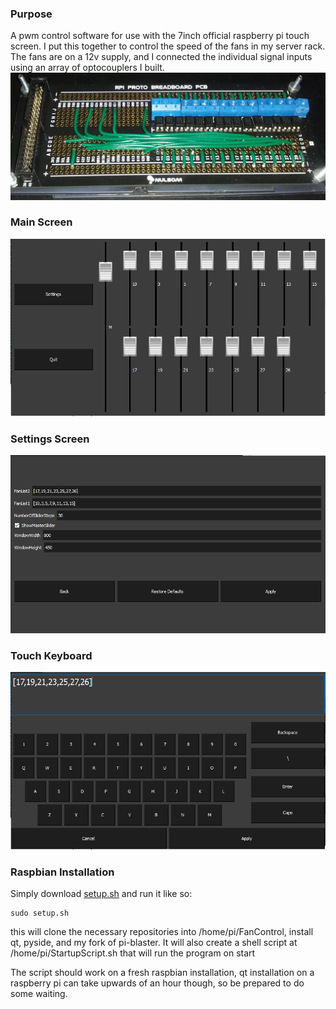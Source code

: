 ### Purpose

A pwm control software for use with the 7inch official raspberry pi touch screen.
I put this together to control the speed of the fans in my server rack. The fans are on a 12v supply,
and I connected the individual signal inputs using an array of optocouplers I built.
![OptocouplerArray](OptocouplerArray.jpg)



### Main Screen
![MainScreen](MainScreen.png)

### Settings Screen
![SettingsScreen](SettingsScreen.png)

### Touch Keyboard
![KeyboardScreen](KeyboardScreen.png)


### Raspbian Installation

Simply download [setup.sh](https://github.com/ThomasMcVay/FanControl/blob/master/setup.sh) and run it like so:

    sudo setup.sh
    
this will clone the necessary repositories into /home/pi/FanControl, install qt, pyside, and my fork of pi-blaster. It will also create a shell script at /home/pi/StartupScript.sh that will run the program on start

The script should work on a fresh raspbian installation, qt installation on a raspberry pi can take upwards of an hour though, so be prepared to do some waiting.
